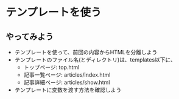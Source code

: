 # テンプレートを使う

## やってみよう
- テンプレートを使って、前回の内容からHTMLを分離しよう
- テンプレートのファイル名(とディレクトリ)は、templates以下に、
  - トップページ: top.html
  - 記事一覧ページ: articles/index.html
  - 記事詳細ページ: articles/show.html
- テンプレートに変数を渡す方法を確認しよう
